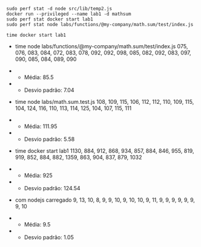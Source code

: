```
sudo perf stat -d node src/lib/temp2.js
docker run --privileged --name lab1 -d mathsum
sudo perf stat docker start lab1
sudo perf stat node labs/functions/@my-company/math.sum/test/index.js

time docker start lab1
```

* time node labs/functions/@my-company/math.sum/test/index.js
075,
076,
083,
084,
072,
083,
078,
092,
092,
098,
085,
082,
092,
083,
097,
090,
085,
084,
089,
090
* * Média: 85.5
* * Desvio padrão: 7.04

* time node labs/math.sum.test.js
108,
109,
115,
106,
112,
112,
110,
109,
115,
104,
124,
116,
110,
113,
114,
125,
104,
107,
115,
111
* * Média: 111.95
* * Desvio padrão: 5.58

* time docker start lab1
1130,
884,
912,
868,
934,
857,
884,
846,
955,
819,
919,
852,
884,
882,
1359,
863,
904,
837,
879,
1032
* * Média: 925
* * Desvio padrão: 124.54

* com nodejs carregado
9,
13,
10,
8,
9,
9,
10,
9,
10,
10,
9,
11,
9,
9,
9,
9,
9,
9,
9,
10
* * Média: 9.5
* * Desvio padrão: 1.05
